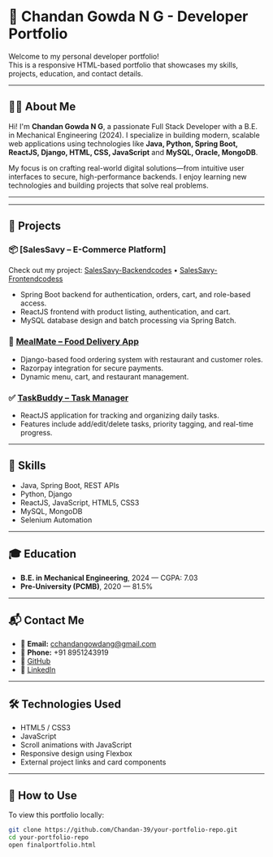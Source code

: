 # 💼 Chandan Gowda N G - Developer Portfolio

Welcome to my personal developer portfolio!  
This is a responsive HTML-based portfolio that showcases my skills, projects, education, and contact details.

---

## 👨‍💻 About Me

Hi! I'm **Chandan Gowda N G**, a passionate Full Stack Developer with a B.E. in Mechanical Engineering (2024). I specialize in building modern, scalable web applications using technologies like **Java, Python, Spring Boot, ReactJS, Django, HTML, CSS, JavaScript** and **MySQL, Oracle, MongoDB**.

My focus is on crafting real-world digital solutions—from intuitive user interfaces to secure, high-performance backends. I enjoy learning new technologies and building projects that solve real problems.

---
---

## 🚀 Projects

### 📦 [SalesSavy – E-Commerce Platform]
Check out my project: [SalesSavy-Backendcodes](https://github.com/Chandan-39/SalesSavyBackend) • [SalesSavy-Frontendcodess](https://github.com/Chandan-39/SalesSavyFrontend)
- Spring Boot backend for authentication, orders, cart, and role-based access.
- ReactJS frontend with product listing, authentication, and cart.
- MySQL database design and batch processing via Spring Batch.

### 🍔 [MealMate – Food Delivery App](https://github.com/Chandan-39/Python-Full-Stack-Project-Django-)
- Django-based food ordering system with restaurant and customer roles.
- Razorpay integration for secure payments.
- Dynamic menu, cart, and restaurant management.

### ✅ [TaskBuddy – Task Manager](https://github.com/Chandan-39/TaskBuddy_Project)
- ReactJS application for tracking and organizing daily tasks.
- Features include add/edit/delete tasks, priority tagging, and real-time progress.

---

## 🧠 Skills

- Java, Spring Boot, REST APIs  
- Python, Django  
- ReactJS, JavaScript, HTML5, CSS3  
- MySQL, MongoDB  
- Selenium Automation

---

## 🎓 Education

- **B.E. in Mechanical Engineering**, 2024 — CGPA: 7.03  
- **Pre-University (PCMB)**, 2020 — 81.5%

---

## 📬 Contact Me

- 📧 **Email:** cchandangowdang@gmail.com  
- 📱 **Phone:** +91 8951243919  
- 🔗 [GitHub](https://github.com/Chandan-39)  
- 🔗 [LinkedIn](https://linkedin.com/in/chandan-gowda-ng) 

---

## 🛠️ Technologies Used

- HTML5 / CSS3  
- JavaScript  
- Scroll animations with JavaScript  
- Responsive design using Flexbox  
- External project links and card components

---

## 📁 How to Use

To view this portfolio locally:

```bash
git clone https://github.com/Chandan-39/your-portfolio-repo.git
cd your-portfolio-repo
open finalportfolio.html
